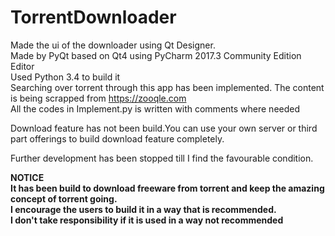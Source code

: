 # TorrentDownloader
Made the ui of the downloader using Qt Designer.<br>
Made by PyQt based on Qt4 using PyCharm 2017.3 Community Edition Editor<br>
Used Python 3.4 to build it<br>
Searching over torrent through this app has been implemented.
The content is being scrapped from https://zooqle.com<br>
All the codes in Implement.py is written with comments where needed<br>

Download feature has not been build.You can use your own server or third part offerings to build download feature completely.

Further development has been stopped till I find the favourable condition.

<b>NOTICE<b><br>
It has been build to download freeware from torrent and keep the amazing concept of torrent going.<br>
I encourage the users to build it in a way that is recommended.<br>
I don't take responsibility if it is used in a way not recommended

